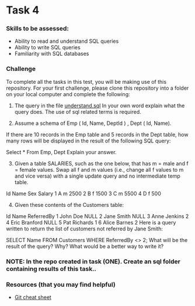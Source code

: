
# Task 4

### Skills to be assessed:

- Ability to read and understand SQL queries
- Ability to write SQL queries
- Familiarity with SQL databases


### Challenge
To complete all the tasks in this test, you will be making use of this repository. For your first challenge, please clone this repository into a folder on your local computer and complete the following:



1. The query in the file [understand.sql](/Task%401/understand.sql) In your own word explain what the query does. The use of sql related terms is required.

2. Assume a schema of Emp ( Id, Name, DeptId ) , Dept ( Id, Name).

If there are 10 records in the Emp table and 5 records in the Dept table, how many rows will be displayed in the result of the following SQL query:

Select * From Emp, Dept
Explain your answer.

3. Given a table SALARIES, such as the one below, that has m = male and f = female values. Swap all f and m values (i.e., change all f values to m and vice versa) with a single update query and no intermediate temp table.

Id  Name  Sex  Salary
1   A     m    2500
2   B     f    1500
3   C     m    5500
4   D     f    500

4. Given these contents of the Customers table:

Id	Name			ReferredBy
1	John Doe		NULL
2	Jane Smith		NULL
3	Anne Jenkins		2
4	Eric Branford		NULL
5	Pat Richards		1
6	Alice Barnes		2
Here is a query written to return the list of customers not referred by Jane Smith:

SELECT Name FROM Customers WHERE ReferredBy <> 2;
What will be the result of the query? Why? What would be a better way to write it?

### NOTE: In the repo created in task (ONE). Create an sql folder containing results of this task..

### Resources (that you may find helpful)
- [Git cheat sheet](https://www.git-tower.com/blog/git-cheat-sheet/)
